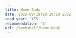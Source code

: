 ```yaml
---
title: Home Body
date: 2023-09-18T10:20:10.285Z
read_year: 'YES'
recommendation: '3'
url: /bookshelf/home-body
---
```


